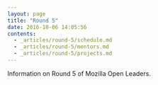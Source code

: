 ```yaml
---
layout: page
title: "Round 5"
date: 2016-10-06 14:05:56
contents:
  - _articles/round-5/schedule.md
  - _articles/round-5/mentors.md
  - _articles/round-5/projects.md
---
```


Information on Round 5 of Mozilla Open Leaders.